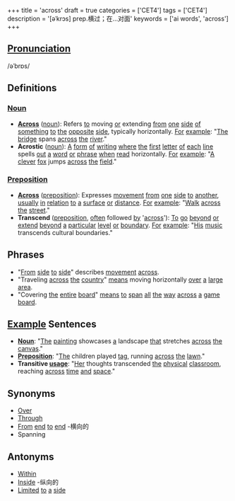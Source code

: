 +++
title = 'across'
draft = true
categories = ['CET4']
tags = ['CET4']
description = '[əˈkrɔs] prep.横过；在…对面'
keywords = ['ai words', 'across']
+++

## [Pronunciation](/en/post/pronunciation/)
/əˈbrɒs/

## Definitions
### [Noun](/en/post/noun/)
- **[Across](/en/post/across/)** ([noun](/en/post/noun/)): Refers [to](/en/post/to/) moving [or](/en/post/or/) extending [from](/en/post/from/) [one](/en/post/one/) [side](/en/post/side/) [of](/en/post/of/) [something](/en/post/something/) [to](/en/post/to/) [the](/en/post/the/) [opposite](/en/post/opposite/) [side](/en/post/side/), typically horizontally. [For](/en/post/for/) [example](/en/post/example/): "[The](/en/post/the/) [bridge](/en/post/bridge/) spans [across](/en/post/across/) [the](/en/post/the/) [river](/en/post/river/)."
- **Acrostic** ([noun](/en/post/noun/)): [A](/en/post/a/) [form](/en/post/form/) [of](/en/post/of/) [writing](/en/post/writing/) [where](/en/post/where/) [the](/en/post/the/) [first](/en/post/first/) [letter](/en/post/letter/) [of](/en/post/of/) [each](/en/post/each/) [line](/en/post/line/) spells [out](/en/post/out/) [a](/en/post/a/) [word](/en/post/word/) [or](/en/post/or/) [phrase](/en/post/phrase/) [when](/en/post/when/) [read](/en/post/read/) horizontally. [For](/en/post/for/) [example](/en/post/example/): "[A](/en/post/a/) [clever](/en/post/clever/) [fox](/en/post/fox/) jumps [across](/en/post/across/) [the](/en/post/the/) [field](/en/post/field/)."

### [Preposition](/en/post/preposition/)
- **[Across](/en/post/across/)** ([preposition](/en/post/preposition/)): Expresses [movement](/en/post/movement/) [from](/en/post/from/) [one](/en/post/one/) [side](/en/post/side/) [to](/en/post/to/) [another](/en/post/another/), [usually](/en/post/usually/) [in](/en/post/in/) [relation](/en/post/relation/) [to](/en/post/to/) [a](/en/post/a/) [surface](/en/post/surface/) [or](/en/post/or/) [distance](/en/post/distance/). [For](/en/post/for/) [example](/en/post/example/): "[Walk](/en/post/walk/) [across](/en/post/across/) [the](/en/post/the/) [street](/en/post/street/)."
- **Transcend** ([preposition](/en/post/preposition/), [often](/en/post/often/) followed [by](/en/post/by/) '[across](/en/post/across/)'): [To](/en/post/to/) [go](/en/post/go/) [beyond](/en/post/beyond/) [or](/en/post/or/) [extend](/en/post/extend/) [beyond](/en/post/beyond/) [a](/en/post/a/) [particular](/en/post/particular/) [level](/en/post/level/) [or](/en/post/or/) [boundary](/en/post/boundary/). [For](/en/post/for/) [example](/en/post/example/): "[His](/en/post/his/) [music](/en/post/music/) transcends cultural boundaries."

## Phrases
- "[From](/en/post/from/) [side](/en/post/side/) [to](/en/post/to/) [side](/en/post/side/)" describes [movement](/en/post/movement/) [across](/en/post/across/).
- "Traveling [across](/en/post/across/) [the](/en/post/the/) [country](/en/post/country/)" [means](/en/post/means/) moving horizontally [over](/en/post/over/) [a](/en/post/a/) [large](/en/post/large/) [area](/en/post/area/).
- "Covering [the](/en/post/the/) [entire](/en/post/entire/) [board](/en/post/board/)" [means](/en/post/means/) [to](/en/post/to/) [span](/en/post/span/) [all](/en/post/all/) [the](/en/post/the/) [way](/en/post/way/) [across](/en/post/across/) [a](/en/post/a/) [game](/en/post/game/) [board](/en/post/board/).

## [Example](/en/post/example/) Sentences
- **[Noun](/en/post/noun/)**: "[The](/en/post/the/) [painting](/en/post/painting/) showcases [a](/en/post/a/) landscape [that](/en/post/that/) stretches [across](/en/post/across/) [the](/en/post/the/) [canvas](/en/post/canvas/)."
- **[Preposition](/en/post/preposition/)**: "[The](/en/post/the/) children played [tag](/en/post/tag/), running [across](/en/post/across/) [the](/en/post/the/) [lawn](/en/post/lawn/)."
- **Transitive [usage](/en/post/usage/)**: "[Her](/en/post/her/) thoughts transcended [the](/en/post/the/) [physical](/en/post/physical/) [classroom](/en/post/classroom/), reaching [across](/en/post/across/) [time](/en/post/time/) [and](/en/post/and/) [space](/en/post/space/)."

## Synonyms
- [Over](/en/post/over/)
- [Through](/en/post/through/)
- [From](/en/post/from/) [end](/en/post/end/) [to](/en/post/to/) [end](/en/post/end/)
-横向的
- Spanning

## Antonyms
- [Within](/en/post/within/)
- [Inside](/en/post/inside/)
-纵向的
- [Limited](/en/post/limited/) [to](/en/post/to/) [a](/en/post/a/) [side](/en/post/side/)
